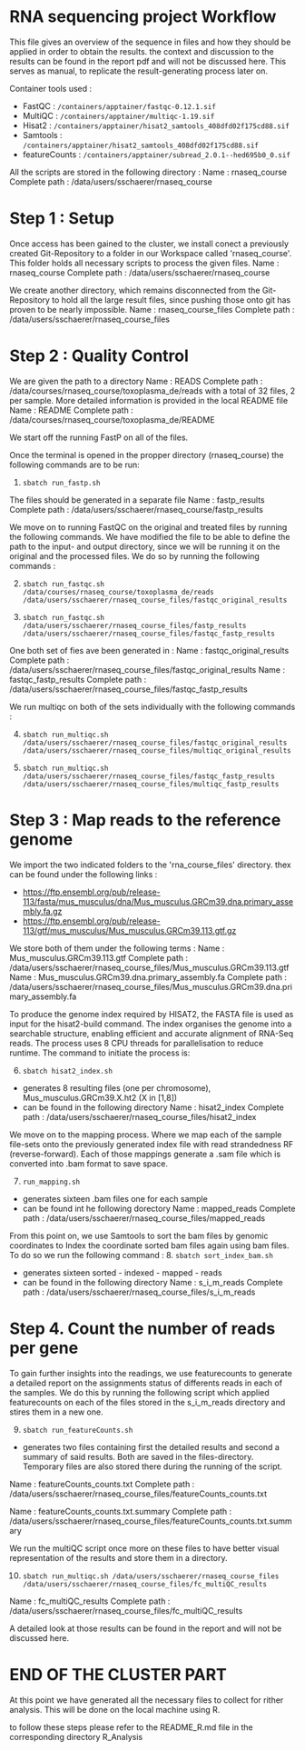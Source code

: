 # RNA sequencing project Workflow 

This file gives an overview of the sequence in files and how they should be applied in order to obtain the results. the context and discussion to the results can be found in the report pdf and will not be discussed here. This serves as manual, to replicate the result-generating process later on. 

Container tools used : 

- FastQC : `/containers/apptainer/fastqc-0.12.1.sif`
- MultiQC : `/containers/apptainer/multiqc-1.19.sif`
- Hisat2 : `/containers/apptainer/hisat2_samtools_408dfd02f175cd88.sif`
- Samtools : `/containers/apptainer/hisat2_samtools_408dfd02f175cd88.sif`
- featureCounts : `/containers/apptainer/subread_2.0.1--hed695b0_0.sif`

All the scripts are stored in the following directory : 
Name : rnaseq_course 
Complete path : /data/users/sschaerer/rnaseq_course


# Step 1 : Setup 

Once access has been gained to the cluster, we install conect a previously created Git-Repository to a folder in our Workspace called 'rnaseq_course'. This folder holds all necessary scripts to process the given files. 
Name : rnaseq_course 
Complete path : /data/users/sschaerer/rnaseq_course

We create another directory, which remains disconnected from the Git-Repository to hold all the large result files, since pushing those onto git has proven to be nearly impossible. 
Name : rnaseq_course_files 
Complete path : /data/users/sschaerer/rnaseq_course_files

# Step 2 : Quality Control 

We are given the path to a directory 
Name : READS
Complete path : /data/courses/rnaseq_course/toxoplasma_de/reads
with a total of 32 files, 2 per sample. More detailed information is provided in the local README file 
Name : README 
Complete path : /data/courses/rnaseq_course/toxoplasma_de/README

We start off the running FastP on all of the files. 

Once the terminal is opened in the propper directory (rnaseq_course) the following commands are to be run: 

1. `sbatch run_fastp.sh`

The files should be generated in a separate file 
Name : fastp_results 
Complete path : /data/users/sschaerer/rnaseq_course/fastp_results

We move on to running FastQC on the original and treated files by running the following commands. We have modified the file to be able to define the path to the input- and output directory, since we will be running it on the original and the processed files. 
We do so by running the following commands : 

2. `sbatch run_fastqc.sh /data/courses/rnaseq_course/toxoplasma_de/reads /data/users/sschaerer/rnaseq_course_files/fastqc_original_results`

3. `sbatch run_fastqc.sh /data/users/sschaerer/rnaseq_course_files/fastp_results /data/users/sschaerer/rnaseq_course_files/fastqc_fastp_results`


One both set of fies ave been generated in : 
Name : fastqc_original_results 
Complete path : /data/users/sschaerer/rnaseq_course_files/fastqc_original_results
Name : fastqc_fastp_results 
Complete path : /data/users/sschaerer/rnaseq_course_files/fastqc_fastp_results

We run multiqc on both of the sets  individually with the following commands : 

4. `sbatch run_multiqc.sh /data/users/sschaerer/rnaseq_course_files/fastqc_original_results /data/users/sschaerer/rnaseq_course_files/multiqc_original_results`

5. `sbatch run_multiqc.sh /data/users/sschaerer/rnaseq_course_files/fastqc_fastp_results /data/users/sschaerer/rnaseq_course_files/multiqc_fastp_results`

# Step 3 : Map reads to the reference genome 

We import the two indicated folders to the 'rna_course_files' directory. thex can be found under the following links : 
- https://ftp.ensembl.org/pub/release-113/fasta/mus_musculus/dna/Mus_musculus.GRCm39.dna.primary_assembly.fa.gz
- https://ftp.ensembl.org/pub/release-113/gtf/mus_musculus/Mus_musculus.GRCm39.113.gtf.gz

We store both of them under the following terms : 
Name : Mus_musculus.GRCm39.113.gtf
Complete path : /data/users/sschaerer/rnaseq_course_files/Mus_musculus.GRCm39.113.gtf
Name : Mus_musculus.GRCm39.dna.primary_assembly.fa
Complete path : /data/users/sschaerer/rnaseq_course_files/Mus_musculus.GRCm39.dna.primary_assembly.fa

To produce the genome index required by HISAT2, the FASTA file is used as input for the hisat2-build command. The index organises the genome into a searchable structure, enabling efficient and accurate alignment of RNA-Seq reads. The process uses 8 CPU threads for parallelisation to reduce runtime. The command to initiate the process is:

6. `sbatch hisat2_index.sh`
- generates 8 resulting files (one per chromosome), Mus_musculus.GRCm39.X.ht2 (X in [1,8])
- can be found in the following directory 
Name : hisat2_index 
Complete path : /data/users/sschaerer/rnaseq_course_files/hisat2_index


We move on to the mapping process. Where we map each of the sample file-sets onto the previously generated index file with read strandedness RF (reverse-forward). Each of those mappings generate a .sam file which is converted into .bam format to save space. 

7. `run_mapping.sh`
- generates sixteen .bam files one for each sample 
- can be found int he following dorectory 
Name : mapped_reads 
Complete path : /data/users/sschaerer/rnaseq_course_files/mapped_reads

From this point on, we use Samtools to sort the bam files by genomic coordinates to Index the coordinate sorted bam files again using bam files.
To do so we run the following command : 
8. `sbatch sort_index_bam.sh`
- generates sixteen sorted - indexed - mapped - reads 
- can be found in the following directory 
Name : s_i_m_reads 
Complete path : /data/users/sschaerer/rnaseq_course_files/s_i_m_reads


# Step 4. Count the number of reads per gene

To gain further insights into the readings, we use featurecounts to generate a detailed report on the assignments status of differents reads in each of the samples. 
We do this by running the following script which applied featurecounts on each of the files stored in the s_i_m_reads directory and stires them in a new one. 

9. `sbatch run_featureCounts.sh`
- generates two files containing first the detailed results and second a summary of said results. Both are saved in the files-directory. Temporary files are also stored there during the running of the script. 

Name : featureCounts_counts.txt
Complete path : /data/users/sschaerer/rnaseq_course_files/featureCounts_counts.txt

Name : featureCounts_counts.txt.summary
Complete path : /data/users/sschaerer/rnaseq_course_files/featureCounts_counts.txt.summary

We run the multiQC script once more on these files to have better visual representation of the results and store them in a directory. 

10. `sbatch run_multiqc.sh /data/users/sschaerer/rnaseq_course_files /data/users/sschaerer/rnaseq_course_files/fc_multiQC_results`

Name : fc_multiQC_results 
Complete path : /data/users/sschaerer/rnaseq_course_files/fc_multiQC_results

A detailed look at those results can be found in the report and will not be discussed here. 


# END OF THE CLUSTER PART # 

At this point we have generated all the necessary files to collect for rither analysis. This will be done on the local machine using R.

to follow these steps please refer to the README_R.md file in the corresponding directory R_Analysis


